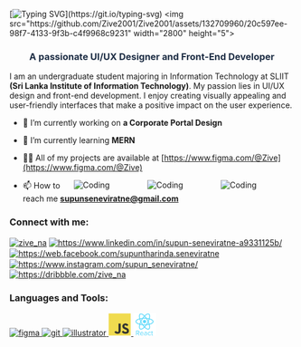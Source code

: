 [![Typing SVG](https://readme-typing-svg.demolab.com?font=Fira+Code&pause=1000&color=0A9396&center=true&random=false&width=650&lines=Hello+There+👋+I+Am+Supun+Seneviratne+.+.+.+.+.)](https://git.io/typing-svg)
<img src="https://github.com/Zive2001/Zive2001/assets/132709960/20c597ee-98f7-4133-9f3b-c4f9968c9231" width="2800" height="5">



<meta name="viewport" content="width=device-width, initial-scale=1">


<h3 align="center" style="color: #1d2d44;">A passionate UI/UX Designer and Front-End Developer</h3>


I am an undergraduate student majoring in Information Technology at SLIIT **(Sri Lanka Institute of Information Technology)**. My passion lies in UI/UX design and front-end development. I enjoy creating visually appealing and user-friendly interfaces that make a positive impact on the user experience.


- 🔭 I’m currently working on **a Corporate Portal Design**

- 🌱 I’m currently learning **MERN**

- 👨‍💻 All of my projects are available at [https://www.figma.com/@Zive](https://www.figma.com/@Zive)
<img align="right" alt="Coding" width="130" src="https://github.com/Zive2001/Zive2001/assets/132709960/f5a176eb-52eb-40b3-81e4-6695018d6b13">
<img align="right" alt="Coding" width="130" src="https://github.com/Zive2001/Zive2001/assets/132709960/8509aa99-251e-4422-b5d3-a0405fd5f549">
<img align="right" alt="Coding" width="130" src="https://github.com/Zive2001/Zive2001/assets/132709960/a71146ee-a47c-40b7-aa12-577fa03ef863"> 





- 📫 How to reach me **supunseneviratne@gmail.com**
  


<h3 align="left">Connect with me:</h3>
<p align="left">
<a href="https://twitter.com/zive_na" target="blank"><img align="center" src="https://raw.githubusercontent.com/rahuldkjain/github-profile-readme-generator/master/src/images/icons/Social/twitter.svg" alt="zive_na" height="30" width="40" /></a>
<a href="https://linkedin.com/in/https://www.linkedin.com/in/supun-seneviratne-a9331125b/" target="blank"><img align="center" src="https://raw.githubusercontent.com/rahuldkjain/github-profile-readme-generator/master/src/images/icons/Social/linked-in-alt.svg" alt="https://www.linkedin.com/in/supun-seneviratne-a9331125b/" height="30" width="40" /></a>
<a href="https://fb.com/https://web.facebook.com/supuntharinda.seneviratne" target="blank"><img align="center" src="https://raw.githubusercontent.com/rahuldkjain/github-profile-readme-generator/master/src/images/icons/Social/facebook.svg" alt="https://web.facebook.com/supuntharinda.seneviratne" height="30" width="40" /></a>
<a href="https://instagram.com/https://www.instagram.com/supun_seneviratne/" target="blank"><img align="center" src="https://raw.githubusercontent.com/rahuldkjain/github-profile-readme-generator/master/src/images/icons/Social/instagram.svg" alt="https://www.instagram.com/supun_seneviratne/" height="30" width="40" /></a>
<a href="https://dribbble.com/https://dribbble.com/zive_na" target="blank"><img align="center" src="https://raw.githubusercontent.com/rahuldkjain/github-profile-readme-generator/master/src/images/icons/Social/dribbble.svg" alt="https://dribbble.com/zive_na" height="30" width="40" /></a>
</p>

<h3 align="left">Languages and Tools:</h3>
<p align="left"> <a href="https://www.figma.com/" target="_blank" rel="noreferrer"> <img src="https://www.vectorlogo.zone/logos/figma/figma-icon.svg" alt="figma" width="40" height="40"/> </a> <a href="https://git-scm.com/" target="_blank" rel="noreferrer"> <img src="https://www.vectorlogo.zone/logos/git-scm/git-scm-icon.svg" alt="git" width="40" height="40"/> </a> <a href="https://www.adobe.com/in/products/illustrator.html" target="_blank" rel="noreferrer"> <img src="https://www.vectorlogo.zone/logos/adobe_illustrator/adobe_illustrator-icon.svg" alt="illustrator" width="40" height="40"/> </a> <a href="https://developer.mozilla.org/en-US/docs/Web/JavaScript" target="_blank" rel="noreferrer"> <img src="https://raw.githubusercontent.com/devicons/devicon/master/icons/javascript/javascript-original.svg" alt="javascript" width="40" height="40"/> </a> <a href="https://reactjs.org/" target="_blank" rel="noreferrer"> <img src="https://raw.githubusercontent.com/devicons/devicon/master/icons/react/react-original-wordmark.svg" alt="react" width="40" height="40"/> </a> </p>
